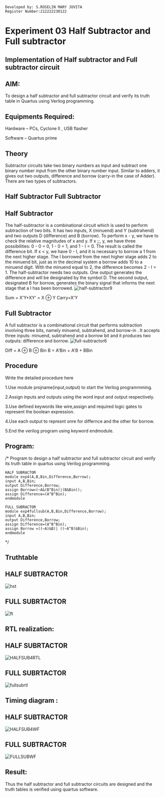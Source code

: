 ```
Developed by: S.ROSELIN MARY JOVITA
Register Number:212222230122
```
# Experiment 03 Half Subtractor and Full subtractor
## Implementation of Half subtractor and Full subtractor circuit
## AIM:
To design a half subtractor and full subtractor circuit and verify its truth table in Quartus using Verilog programming.

## Equipments Required:
 Hardware – PCs, Cyclone II , USB flasher
 
 Software – Quartus prime
 
## Theory
Subtractor circuits take two binary numbers as input and subtract one binary number input from the other binary number input. Similar to adders, it gives out two outputs, difference and borrow (carry-in the case of Adder). There are two types of subtractors.

## Half Subtractor Full Subtractor
## Half Subtractor
The half-subtractor is a combinational circuit which is used to perform subtraction of two bits. It has two inputs, X (minuend) and Y (subtrahend) and two outputs D (difference) and B (borrow). To perform x - y, we have to check the relative magnitudes of x and y. If x ;;, y, we have three possibilities: 0 - 0 = 0, 1 - 0 = 1, and 1 - I = 0. The result is called the difference bit. If x < y, we have 0 - I, and it is necessary to borrow a 1 from the next higher stage. The I borrowed from the next higher stage adds 2 to the minuend bit, just as in the decimal system a borrow adds 10 to a minuend digit. With the minuend equal to 2, the difference becomes 2 - I = 1. The half-subtractor needs two outputs. One output generates the difference and will be designated by the symbol D. The second output, designated B for borrow, generates the binary signal that informs the next stage that a I has been borrowed.
![half-subtractor9](https://user-images.githubusercontent.com/36288975/166112538-58c3bc7c-ee5d-4e6a-ac8d-8e8328efe27a.png)


Sum = X'Y+XY' = X ⊕ Y
Carry=X'Y

## Full Subtractor
A full subtractor is a combinational circuit that performs subtraction involving three bits, namely minuend, subtrahend, and borrow-in . It accepts three inputs: minuend, subtrahend and a borrow bit and it produces two outputs: difference and borrow. 
![full-subtractor6](https://user-images.githubusercontent.com/36288975/166112541-24c68359-3de8-4674-ae22-8272ffc385ed.png)


Diff = A ⊕ B ⊕ Bin B = A'Bin + A'B + BBin

## Procedure



Write the detailed procedure here 

1.Use module projname(input,output) to start the Verilog programmming.

2.Assign inputs and outputs using the word input and output respectively.

3.Use defined keywords like wire,assign and required logic gates to represent the boolean expression.

4.Use each output to represnt onre for differnce and the other for borrow.

5.End the verilog program using keyword endmodule.


## Program:
/*
Program to design a half subtractor and full subtractor circuit and verify its truth table in quartus using Verilog programming.
```
HALF SUBRACTOR
module exp4(A,B,Bin,Difference,Borrow);
input A,B,Bin;
output Difference,Borrow;
assign Borrow=(~A&(B^Bin)|(B&Bin));
assign Difference=(A^B^Bin);
endmodule
```
```
FULL SUBRACTOR
module exp4fullsub(A,B,Bin,Difference,Borrow);
input A,B,Bin;
output Difference,Borrow;
assign Difference=(A^B^Bin);
assign Borrow =((~A)&B)| ((~A^B)&Bin);
endmodule 
```
*/

## Truthtable

## HALF SUBTRACTOR
![hst](https://github.com/Roselinjovita/Experiment--03-Half-Subtractor-and-Full-subtractor/assets/119104296/7ab4793f-7da7-4ea6-aabb-efc018ffb6b2)

## FULL SUBRTACTOR
![ft](https://github.com/Roselinjovita/Experiment--03-Half-Subtractor-and-Full-subtractor/assets/119104296/48786833-a936-48e5-9bcb-7e302d783814)




##  RTL realization:

## HALF SUBRTACTOR
![HALFSUB4RTL](https://github.com/Roselinjovita/Experiment--03-Half-Subtractor-and-Full-subtractor/assets/119104296/5bf92253-23ac-4e2a-9b32-2a35c8f4a705)

## FULL SUBRTACTOR
![fullsubrtl](https://github.com/Roselinjovita/Experiment--03-Half-Subtractor-and-Full-subtractor/assets/119104296/11a83420-a514-4f54-bf18-1a2b46266fa0)




## Timing diagram :

## HALF SUBTRACTOR
![HALFSUB4WF](https://github.com/Roselinjovita/Experiment--03-Half-Subtractor-and-Full-subtractor/assets/119104296/9ac8ed12-ab5c-4c49-8da8-6f4d72f2fc9c)

## FULL SUBTRACTOR

![FULLSUBWF](https://github.com/Roselinjovita/Experiment--03-Half-Subtractor-and-Full-subtractor/assets/119104296/b9b66c70-7a0a-4e4d-baea-8ad5f1e33de1)


## Result:
Thus the half subtractor and full subtractor circuits are designed and the truth tables is verified using quartus software.
